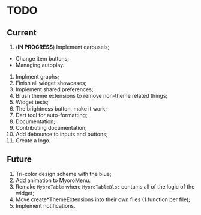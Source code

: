 # TODO

## Current

1. (**IN PROGRESS**) Implement carousels;

- Change item buttons;
- Managing autoplay.

1. Implment graphs;
1. Finish all widget showcases;
1. Implement shared preferences;
1. Brush theme extensions to remove non-theme related things;
1. Widget tests;
1. The brightness button, make it work;
1. Dart tool for auto-formatting;
1. Documentation;
1. Contributing documentation;
1. Add debounce to inputs and buttons;
1. Create a logo.

## Future

1. Tri-color design scheme with the blue;
1. Add animation to MyoroMenu.
1. Remake `MyoroTable` where `MyoroTableBloc` contains all of the logic of the widget;
1. Move create*ThemeExtensions into their own files (1 function per file);
1. Implement notifications.

